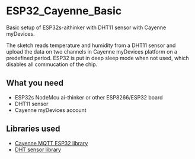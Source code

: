 # ESP32_Cayenne_Basic
Basic setup of ESP32s-aithinker with DHT11 sensor with Cayenne myDevices.

The sketch reads temperature and humidity from a DHT11 sensor and upload the data on two channels in Cayenne myDevices platform on a predefined period.
ESP32 is put in deep sleep mode when not used, which disables all commucation of the chip.

## What you need 
* ESP32s NodeMcu ai-thinker or other ESP8266/ESP32 board
* DHT11 sensor
* Cayenne myDevices account

## Libraries used
* [Cayenne MQTT ESP32 library](https://github.com/myDevicesIoT/Cayenne-MQTT-ESP)
* [DHT sensor library](https://github.com/adafruit/DHT-sensor-library)